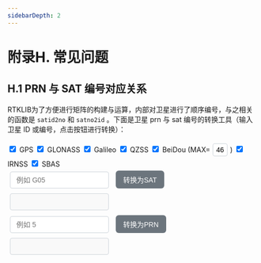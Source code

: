 ```yaml
---
sidebarDepth: 2
---
```


# 附录H. 常见问题

## H.1 PRN 与 SAT 编号对应关系

RTKLIB为了方便进行矩阵的构建与运算，内部对卫星进行了顺序编号，与之相关的函数是 `satid2no` 和 `satno2id` 。下面是卫星 prn 与 sat 编号的转换工具（输入卫星 ID 或编号，点击按钮进行转换）：

<style>
  /* 输入框和按钮样式 */
  input.H-1-1-input, button.H-1-1-button {
    margin: 5px;
    padding: 8px 12px;
    border: 1px solid #ced4da;
    border-radius: 4px;
    font-size: 14px;
  }
  input#H-1-1-MAXCMP {
    width: 30px;
    margin: 5px;
    padding: 4px 6px;
    border: 1px solid #ced4da;
    border-radius: 4px;
    font-size: 14px;
    transition: border-color 0.3s ease;
  }
  input.H-1-1-input {
    width: 200px;
    transition: border-color 0.3s ease;
  }
  input.H-1-1-input:focus {
    border-color: #007bff;
    outline: none;
    box-shadow: 0 0 5px rgba(0, 123, 255, 0.5);
  }

  /* 按钮样式优化 */
  button.H-1-1-button {
    background-color: #6c757d; /* 灰色背景 */
    color: white;
    border: none;
    border-radius: 6px;
    cursor: pointer;
    transition: all 0.3s ease;
    padding: 8px 15px;
    font-weight: 500;
  }
  button.H-1-1-button:hover {
    background-color: #5a6268; /* 悬停时变深 */
    transform: translateY(-1px); /* 轻微上移 */
    box-shadow: 0 2px 4px rgba(0, 0, 0, 0.1);
  }
  button.H-1-1-button:active {
    transform: translateY(0);
    box-shadow: none;
  }
</style>

<script>
const DEFAULT_SYSTEMS = {
  GPS: { min: 1, max: 32, offset: 0, code: 'G' },
  GLO: { min: 1, max: 27, offset: 32, code: 'R' },
  GAL: { min: 1, max: 36, offset: 59, code: 'E' },
  QZS: { min: 193, max: 202, offset: 95, code: 'J' },
  CMP: { min: 1, max: 46, offset: 105, code: 'C' }, // 默认最大值 46
  IRN: { min: 1, max: 14, offset: 151, code: 'I' },
  SBS: { min: 120, max: 158, offset: 165, code: 'S' }
};

let enabledSystems = { ...DEFAULT_SYSTEMS };

function updateOffsets() {
  let currentOffset = 0;
  for (const sys in enabledSystems) {
    enabledSystems[sys].offset = currentOffset;
    currentOffset += enabledSystems[sys].max - enabledSystems[sys].min + 1;
  }
}

function updateSystemMax(system, maxValue) {
  if (DEFAULT_SYSTEMS[system] && !isNaN(maxValue) && maxValue >= DEFAULT_SYSTEMS[system].min) {
    enabledSystems[system] = { ...DEFAULT_SYSTEMS[system], max: parseInt(maxValue) };
    updateOffsets();
  }
}

function toggleSystem(system, checked) {
  if (checked) {
    enabledSystems[system] = { ...DEFAULT_SYSTEMS[system] };
    // 更新 CMP 的 max 值
    if (system === 'CMP') {
      const maxCmp = parseInt(document.getElementById('H-1-1-MAXCMP').value) || DEFAULT_SYSTEMS.CMP.max;
      updateSystemMax('CMP', maxCmp);
    }
  } else {
    delete enabledSystems[system];
  }
  updateOffsets();
}

function updateEnabledSystems() {
  const checkboxes = {
    'GPS': document.getElementById('checkbox-GPS'),
    'GLO': document.getElementById('checkbox-GLO'),
    'GAL': document.getElementById('checkbox-GAL'),
    'QZS': document.getElementById('checkbox-QZS'),
    'CMP': document.getElementById('checkbox-CMP'),
    'IRN': document.getElementById('checkbox-IRN'),
    'SBS': document.getElementById('checkbox-SBS')
  };
  enabledSystems = {};
  for (const [sys, checkbox] of Object.entries(checkboxes)) {
    if (checkbox.checked) {
      enabledSystems[sys] = { ...DEFAULT_SYSTEMS[sys] };
      if (sys === 'CMP') {
        const maxCmp = parseInt(document.getElementById('H-1-1-MAXCMP').value) || DEFAULT_SYSTEMS.CMP.max;
        updateSystemMax(sys, maxCmp);
      }
    }
  }
  updateOffsets();
}

function satid2no(id) {
  id = id.trim();
  let sys, prn;
  if (/^\d+$/.test(id)) {
    prn = parseInt(id);
    if (enabledSystems.GPS && enabledSystems.GPS.min <= prn && prn <= enabledSystems.GPS.max) sys = 'GPS';
    else if (enabledSystems.SBS && enabledSystems.SBS.min <= prn && prn <= enabledSystems.SBS.max) sys = 'SBS';
    else if (enabledSystems.QZS && enabledSystems.QZS.min <= prn && prn <= enabledSystems.QZS.max) sys = 'QZS';
    else if (enabledSystems.CMP && enabledSystems.CMP.min <= prn && prn <= enabledSystems.CMP.max) sys = 'CMP';
    else return 0;
    return satno(sys, prn);
  }
  const match = id.match(/^([GREJCIS])(\d+)$/);
  if (!match) return 0;
  const code = match[1], prnStr = match[2];
  prn = parseInt(prnStr);
  switch (code) {
    case 'G': sys = 'GPS'; prn += DEFAULT_SYSTEMS.GPS.min - 1; break;
    case 'R': sys = 'GLO'; prn += DEFAULT_SYSTEMS.GLO.min - 1; break;
    case 'E': sys = 'GAL'; prn += DEFAULT_SYSTEMS.GAL.min - 1; break;
    case 'J': sys = 'QZS'; prn += DEFAULT_SYSTEMS.QZS.min - 1; break;
    case 'C': sys = 'CMP'; prn += DEFAULT_SYSTEMS.CMP.min - 1; break;
    case 'I': sys = 'IRN'; prn += DEFAULT_SYSTEMS.IRN.min - 1; break;
    case 'S': sys = 'SBS'; prn += 100; break;
    default: return 0;
  }
  if (!enabledSystems[sys] || prn < enabledSystems[sys].min || prn > enabledSystems[sys].max) return 0;
  return satno(sys, prn);
}

function satno(sys, prn) {
  const system = enabledSystems[sys];
  if (!system || prn < system.min || prn > system.max) return 0;
  return system.offset + (prn - system.min + 1);
}

function satno2id(sat) {
  for (const [sys, { min, max, offset, code }] of Object.entries(enabledSystems)) {
    const satMin = offset + 1;
    const satMax = offset + (max - min + 1);
    if (sat >= satMin && sat <= satMax) {
      const prn = 1 + (sat - offset - 1);
      if (sys === 'SBS') return prn.toString().padStart(3, '0');
      return `${code}${prn.toString().padStart(2, '0')}`;
    }
  }
  return '';
}

function convertIdToNo() {
  updateEnabledSystems(); // 更新所有复选框状态，包括 CMP 的 max
  const id = document.getElementById('satIdInput').value;
  const sat = satid2no(id);
  document.getElementById('H-1-1-sat').value = 
    sat ? `${sat}` : 'Invalid input';
}

function convertNoToId() {
  updateEnabledSystems(); // 更新所有复选框状态，包括 CMP 的 max
  const sat = parseInt(document.getElementById('satNoInput').value);
  const id = satno2id(sat);
  document.getElementById('H-1-1-prn').value = 
    id ? `${id}` : 'Invalid input';
}

// 仅在浏览器环境中绑定全局函数
if (typeof window !== 'undefined') {
  window.convertIdToNo = convertIdToNo;
  window.convertNoToId = convertNoToId;
  window.toggleSystem = toggleSystem;
}
</script>

<div class="constellation">
  <label><input type="checkbox" id="checkbox-GPS" checked onchange="toggleSystem('GPS', this.checked)"> GPS</label>
  <label><input type="checkbox" id="checkbox-GLO" checked onchange="toggleSystem('GLO', this.checked)"> GLONASS</label>
  <label><input type="checkbox" id="checkbox-GAL" checked onchange="toggleSystem('GAL', this.checked)"> Galileo</label>
  <label><input type="checkbox" id="checkbox-QZS" checked onchange="toggleSystem('QZS', this.checked)"> QZSS</label>
  <label><input type="checkbox" id="checkbox-CMP" checked onchange="toggleSystem('CMP', this.checked)"> BeiDou (MAX=<input id="H-1-1-MAXCMP" value="46">) </label>
  <label><input type="checkbox" id="checkbox-IRN" checked onchange="toggleSystem('IRN', this.checked)"> IRNSS</label>
  <label><input type="checkbox" id="checkbox-SBS" checked onchange="toggleSystem('SBS', this.checked)"> SBAS</label>
</div>

<div>
  <input type="text" id="satIdInput" class="H-1-1-input" placeholder="例如 G05">
  <button id="H-1-1" class="H-1-1-button" onclick="convertIdToNo()">转换为SAT</button>
  <input type="text" id="H-1-1-sat" class="H-1-1-input" disabled="disabled">
</div>
<div>
  <input type="text" id="satNoInput" class="H-1-1-input" placeholder="例如 5">
  <button id="H-1-1" class="H-1-1-button" onclick="convertNoToId()">转换为PRN</button>
  <input type="text" id="H-1-1-prn" class="H-1-1-input" disabled="disabled">
</div>
